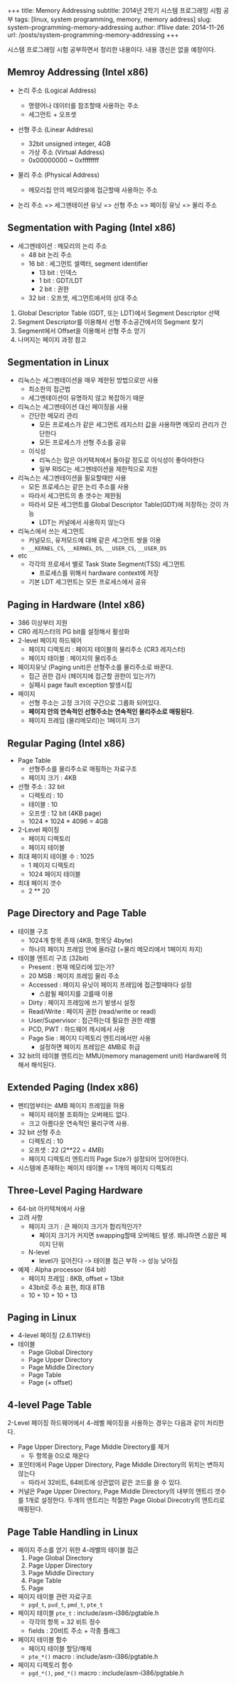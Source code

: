 +++
title: Memory Addressing
subtitle: 2014년 2학기 시스템 프로그래밍 시험 공부
tags: [linux, system programming, memory, memory address]
slug: system-programming-memory-addressing
author: if1live
date: 2014-11-26
url: /posts/system-programming-memory-addressing
+++

시스템 프로그래밍 시험 공부하면서 정리한 내용이다. 내용 갱신은 없을 예정이다.

## Memroy Addressing (Intel x86)
* 논리 주소 (Logical Address)
    * 명령어나 데이터를 참조할때 사용하는 주소
    * 세그먼트 + 오프셋
* 선형 주소 (Linear Address)
    * 32bit unsigned integer, 4GB
    * 가상 주소 (Virtual Address)
    * 0x00000000 ~ 0xffffffff
* 물리 주소 (Physical Address)
    * 메모리칩 안의 메모리셀에 접근할때 사용하는 주소

* 논리 주소 => 세그멘테이션 유닛 => 선형 주소 => 페이징 유닛 => 물리 주소

## Segmentation with Paging (Intel x86)
* 세그멘테이션 : 메모리의 논리 주소
    * 48 bit 논리 주소
    * 16 bit : 세그먼트 셀렉터, segment identifier
        * 13 bit : 인덱스
        * 1 bit : GDT/LDT
        * 2 bit : 권한
    * 32 bit : 오프셋, 세그먼트에서의 상대 주소

1. Global Descriptor Table (GDT, 또는 LDT)에서 Segment Descriptor 선택
2. Segment Descriptor를 이용해서 선형 주소공간에서의 Segment 찾기
3. Segment에서 Offset을 이용해서 선형 주소 얻기
4. 나머지는 페이지 과정 참고

## Segmentation in Linux
* 리눅스는 세그멘테이션을 매우 제한된 방법으로만 사용
    * 최소한의 접근법
    * 세그멘테이션이 유명하지 않고 복잡하기 때문
* 리눅스는 세그멘테이션 대신 페이징을 사용
    * 간단한 메모리 관리
        * 모든 프로세스가 같은 세그먼트 레지스터 값을 사용하면 메모리 관리가 간단한다
        * 모든 프로세스가 선형 주소를 공유
    * 이식성
        * 리눅스는 많은 아키텍쳐에서 돌아갈 정도로 이식성이 좋아야한다
        * 일부 RISC는 세그멘테이션을 제한적으로 지원
* 리눅스는 세그멘테이션을 필요할때만 사용
    * 모든 프로세스는 같은 논리 주소를 사용
    * 따라서 세그먼트의 총 갯수는 제한됨
    * 따라서 모든 세그먼트를 Global Descriptor Table(GDT)에 저장하는 것이 가능
        * LDT는 커널에서 사용하지 않는다
* 리눅스에서 쓰는 세그먼트
    * 커널모드, 유저모드에 대해 같은 세그먼트 쌍을 이용
    * `__KERNEL_CS`, `__KERNEL_DS`, `__USER_CS`, `__USER_DS`
* etc
    * 각각의 프로세서 별로 Task State Segment(TSS) 세그먼트
        * 프로세스를 위해서 hardware context에 저장
    * 기본 LDT 세그먼트는 모든 프로세스에서 공유
    
## Paging in Hardware (Intel x86)
* 386 이상부터 지원
* CR0 레지스터의 PG bit를 설정해서 활성화
* 2-level 페이지 하드웨어
    * 페이지 디렉토리 : 페이지 테이블의 물리주소 (CR3 레지스터)
    * 페이지 테이블 : 페이지의 물리주소
* 페이지유닛 (Paging unit)은 선형주소를 물리주소로 바꾼다.
    * 접근 권한 검사 (페이지에 접근할 권한이 있는가?)
    * 실패시 page fault exception 발생시킴
* 페이지
    * 선형 주소는 고정 크기의 구간으로 그룹화 되어있다.
    * **페이지 안의 연속적인 선형주소는 연속적인 물리주소로 매핑된다.**
    * 페이지 프레임 (물리메모리)는 1페이지 크기

## Regular Paging (Intel x86)
* Page Table
    * 선형주소를 물리주소로 매핑하는 자료구조
    * 페이지 크기 : 4KB
* 선형 주소 : 32 bit
    * 디렉토리 : 10
    * 테이블 : 10
    * 오프셋 : 12 bit (4KB page)
    * 1024 * 1024 * 4096 = 4GB
* 2-Level 페이징
    * 페이지 디렉토리
    * 페이지 테이블
* 최대 페이지 테이블 수 : 1025
    * 1 페이지 디렉토리
    * 1024 페이지 테이블
* 최대 페이지 갯수
    * 2 ** 20

## Page Directory and Page Table
* 테이블 구조
    * 1024개 항목 존재 (4KB, 항목당 4byte)
    * 하나의 페이지 프레임 안에 올라감 (=물리 메모리에서 1페이지 차지)
* 테이블 엔트리 구조 (32bit)
    * Present : 현재 메모리에 있는가?
    * 20 MSB : 페이지 프레임 물리 주소
    * Accessed : 페이지 유닛이 페이지 프레임에 접근할때마다 설정
        * 스왑될 페이지를 고를때 이용
    * Dirty : 페이지 프레임에 쓰기 발생시 설정
    * Read/Write : 페이지 권한 (read/write or read)
    * User/Supervisor : 접근하는데 필요한 권한 레벨
    * PCD, PWT : 하드웨어 캐시에서 사용
    * Page Sie : 페이지 디렉토리 엔트리에서만 사용
        * 설정하면 페이지 프레임은 4MB로 취급
* 32 bit의 테이블 엔트리는 MMU(memory management unit) Hardware에 의해서 해석된다.

## Extended Paging (Index x86)
* 펜티엄부터는 4MB 페이지 프레임을 허용
    * 페이지 테이블 조회하는 오버헤드 없다.
    * 크고 아름다운 연속적인 물리구역 사용.
* 32 bit 선형 주소
    * 디렉토리 : 10
    * 오프셋 : 22 (2**22 = 4MB)
    * 페이지 디렉토리 엔트리의 Page Size가 설정되어 있어야한다.
* 시스템에 존재하는 페이지 테이블 == 1개의 페이지 디렉토리

## Three-Level Paging Hardware
* 64-bit 아키텍쳐에서 사용
* 고려 사항
    * 페이지 크기 : 큰 페이지 크기가 합리적인가?
        * 페이지 크기가 커지면 swapping할때 오버헤드 발생. 왜냐하면 스왑은 페이지 단위
    * N-level
        * level가 깊어진다 -> 테이블 접근 부하 -> 성능 낮아짐
* 예제 : Alpha processor (64 bit)
    * 페이지 프레임 : 8KB, offset = 13bit
    * 43bit로 주소 표현, 최대 8TB
    * 10 + 10 + 10 + 13

## Paging in Linux
* 4-level 페이징 (2.6.11부터)
* 테이블
    * Page Global Directory
    * Page Upper Directory
    * Page Middle Directory
    * Page Table
    * Page (+ offset)

## 4-level Page Table
2-Level 페이징 하드웨어에서 4-레벨 페이징을 사용하는 경우는 다음과 같이 처리한다.

* Page Upper Directory, Page Middle Directory를 제거
    * 두 항목을 0으로 채운다
* 포인터에서 Page Upper Directory, Page Middle Directory의 위치는 변하지 않는다
    * 따라서 32비트, 64비트에 상관없이 같은 코드를 쓸 수 있다. 
* 커널은 Page Upper Directory, Page Middle Directory의 내부의 엔트리 갯수를 1개로 설정한다. 두개의 엔트리는 적절한 Page Global Direcotry의 엔트리로 매핑된다.


## Page Table Handling in Linux
* 페이지 주소를 얻기 위한 4-레벨의 테이블 접근
    1. Page Global Directory
    2. Page Upper Directory
    3. Page Middle Directory
    4. Page Table
    5. Page
* 페이지 테이블 관련 자료구조
    * `pgd_t`, `pud_t`, `pmd_t`, `pte_t`
* 페이지 테이블 `pte_t` : include/asm-i386/pgtable.h
    * 각각의 항목 = 32 비트 정수
    * fields : 20비트 주소 + 각종 플래그
* 페이지 테이블 함수
    * 페이지 테이블 할당/해제
    * `pte_*()` macro : include/asm-i386/pgtable.h
* 페이지 디렉토리 함수
    * `pgd_*()`, `pmd_*()` macro : include/asm-i386/pgtable.h

